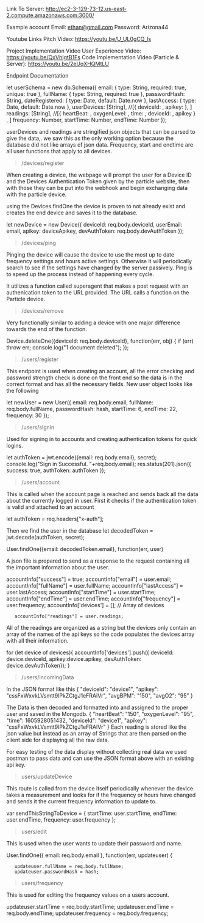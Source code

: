 
Link To Server: http://ec2-3-129-73-12.us-east-2.compute.amazonaws.com:3000/

Example account
    Email: ethan@gmail.com
    Password: Arizona44

Youtube Links
    Pitch Video: https://youtu.be/U_UL0gCQ_ls 

Project Implementation Video 
	User Experience Video: https://youtu.be/QxVhIgtB1Fs
	Code Implementation Video (Particle & Server): https://youtu.be/2eUqXHQMtLU 
		
Endpoint Documentation

let userSchema = new db.Schema({
 email:          { type: String, required: true, unique: true },
 fullName:       { type: String, required: true },
 passwordHash:   String,
 dateRegistered: { type: Date, default: Date.now },
 lastAccess:     { type: Date, default: Date.now },
 userDevices:    [String],  //[{ deviceId: , apikey:  }, ]
 readings:       [String], //[{ heartBeat: , oxygenLevel: , time: , deviceId: , apikey } , ]
 frequency:      Number,
 startTime:      Number,
 endTime:        Number
});

userDevices and readings are stringified json objects that can be parsed to give the data,. we saw this as the only working option because the database did not like arrays of json data. Frequency, start and endtime are all user functions that apply to all devices. 

>/devices/register

When creating a device, the webpage will prompt the user for a Device ID and the Devices Authentication Token given by the particle website, then with those they can be put into the webhook and begin exchanging data with the particle device. 

using the Devices.findOne the device is proven to not already exist and creates the end device and saves it to the database. 

let newDevice = new Device({
       deviceId: req.body.deviceId,
       userEmail: email,
       apikey: deviceApikey,
       devAuthToken: req.body.devAuthToken
     });

>/devices/ping

Pinging the device will cause the device to use the most up to date frequency settings and hours active settings. Otherwise it will periodically search to see if the settings have changed by the server passively. Ping is to speed up the process instead of happening every cycle.

It utilizes a function called superagent that makes a post request with an authenication token to the URL provided. The URL calls a function on the Particle device.

>/devices/remove

Very functionally similar to adding a device with one major difference towards the end of the function.

Device.deleteOne({deviceId: req.body.deviceId}, function(err, obj) {
     if (err) throw err;
     console.log("1 document deleted");
   });

>/users/register

This endpoint is used when creating an account, all the error checking and password strength check is done on the front end so the data is in the correct format and has all the necessary fields. New user object looks like the following

let newUser = new User({
       email: req.body.email,
       fullName: req.body.fullName,
       passwordHash: hash,
       startTime: 6,
       endTime: 22,
       frequency: 30
     });

>/users/signin

Used for signing in to accounts and creating authentication tokens for quick logins. 

let authToken = jwt.encode({email: req.body.email}, secret);
         console.log("Sign in Successful. "+req.body.email);
         res.status(201).json({ success: true, authToken: authToken });

>/users/account

This is called when the account page is reached and sends back all the data about the currently logged in user. First it checks if the authentication token is valid and attached to an account

let authToken = req.headers["x-auth"];

Then we find the user in the database
let decodedToken = jwt.decode(authToken, secret);

   User.findOne({email: decodedToken.email}, function(err, user) 

A json file is prepared to send as a response to the request containing all the important information about the user. 

accountInfo["success"] = true;
       accountInfo["email"] = user.email;
       accountInfo["fullName"] = user.fullName;
       accountInfo["lastAccess"] = user.lastAccess;
       accountInfo["startTime"] = user.startTime;
       accountInfo["endTime"] = user.endTime;
       accountInfo["frequency"] = user.frequency;
       accountInfo['devices'] = [];   // Array of devices

       accountInfo["readings"] = user.readings;

All of the readings are organized as a string but the devices only contain an array of the names of the api keys so the code populates the devices array with all their information.

for (let device of devices){
             accountInfo['devices'].push({ deviceId: device.deviceId, apikey:device.apikey, devAuthToken: device.devAuthToken});
           }

>/users/incomingData 

In the JSON format like this
{ "deviceId": "device1", "apikey": "cssFxWxvkLVsmtt9lPkZCtgJ1eFRAiVr", "avgBPM": "150", "avgO2": "95" }

The Data is then decoded and formatted into and assigned to the proper user and saved in the Mongodb. 
{
    "heartBeat": "150",
    "oxygenLevel": "95",
    "time": 1605928051432,
    "deviceId": "device1",
    "apikey": "cssFxWxvkLVsmtt9lPkZCtgJ1eFRAiVr"
}
Each reading is stored like the json value but instead as an array of Strings that are then parsed on the client side for displaying all the raw data. 

For easy testing of the data display without collecting real data we used postman to pass data and can use the JSON format above with an existing api key. 

> users/updateDevice

This route is called from the device itself periodically whenever the device takes a measurement and looks for if the frequency or hours have changed and sends it the current frequency information to update to. 

var sendThisStringToDevice = { 
       startTime: user.startTime,
       endTime: user.endTime,
       frequency: user.frequency
     };

>users/edit

This is used when the user wants to update their password and name.

User.findOne({ email: req.body.email }, function(err, updateuser) {

       updateuser.fullName = req.body.fullName;
       updateuser.passwordHash = hash;

>users/frequency 

This is used for editing the frequency values on a users account.

updateuser.startTime = req.body.startTime;
       updateuser.endTime = req.body.endTime;
       updateuser.frequency = req.body.frequency;



